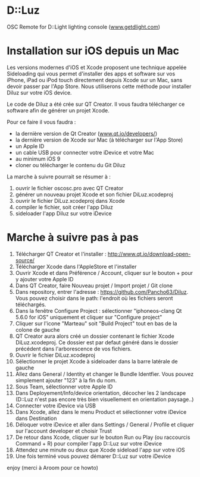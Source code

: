 # D::Luz
OSC Remote for D::Light lighting console (www.getdlight.com)



# Installation sur iOS depuis un Mac

Les versions modernes d'iOS et Xcode proposent une technique appelée Sideloading qui vous permet d'installer des apps et software sur vos iPhone, iPad ou iPod touch directement depuis Xcode sur un Mac, sans devoir passer par l'App Store. Nous utiliserons cette méthode pour installer Diluz sur votre iOS device.

Le code de Diluz a été crée sur QT Creator. Il vous faudra télécharger ce software afin de générer un projet Xcode.


Pour ce faire il vous faudra :

- la dernière version de Qt Creator (www.qt.io/developers/)
- la dernière version de Xcode sur Mac (à télécharger sur l'App Store)
- un Apple ID 
- un cable USB pour connecter votre iDevice et votre Mac
- au minimum iOS 9
- cloner ou télécharger le contenu du Git Diluz



La marche à suivre pourrait se résumer à :

1. ouvrir le fichier oscosc.pro avec QT Creator
2. générer un nouveau projet Xcode et son fichier DiLuz.xcodeproj
3. ouvrir le fichier DiLuz.xcodeproj dans Xcode
4. compiler le fichier, soit créer l'app Diluz
5. sideloader l'app Diluz sur votre iDevice

# Marche à suivre pas à pas


1. Télécharger QT Creator et l'installer : http://www.qt.io/download-open-source/
2. Télécharger Xcode dans l'AppleStore et l'installer
3. Ouvrir Xcode et dans Préférence / Account, cliquer sur le bouton + pour y ajouter votre Apple ID
4. Dans QT Creator, faire Nouveau projet / Import projet / Git clone
5.  Dans repository, entrer l'adresse : https://github.com/Pancho63/Diluz. Vous pouvez choisir dans le path: l'endroit où les fichiers seront téléchargés. 
6. Dans la fenêtre Configure Project : sélectionner "iphoneos-clang Qt 5.6.0 for iOS" uniquement et cliquer sur "Configure project"
7. Cliquer sur l'icone "Marteau" soit "Build Project" tout en bas de la colone de gauche
8. QT Creator aura alors créé un dossier contenant le fichier Xcode DiLuz.xcodeproj. Ce dossier est par defaut généré dans le dossier précédent dans l'arborescence de vos fichiers.
9. Ouvrir le fichier DiLuz.xcodeproj
10. Sélectionner le projet Xcode à sideloader dans la barre latérale de gauche
11. Allez dans General / Identity et changer le Bundle Identfier. Vous pouvez simplement ajouter "123" à la fin du nom.
12. Sous Team, sélectionner votre Apple ID
13. Dans Deployement/Info/device orientation, décocher les 2 landscape (D::Luz n'est pas encore très bien visuellement
    en orientation paysage..)
14. Connecter votre iDevice via USB
15. Dans Xcode, allez dans le menu Product et sélectionner votre iDevice dans Destination
16. Déloquer votre iDevice et aller dans Settings / General / Profile et cliquer sur l'account developer et choisir Trust
17. De retour dans Xcode, cliquer sur le bouton Run ou Play (ou raccourcis Command + R) pour compiler l'app D::Luz sur votre iDevice
18. Attendez une minute ou deux que Xcode sideload l'app sur votre iOS
19. Une fois terminé vous pouvez démarer D::Luz sur votre iDevice

enjoy
(merci à Aroom pour ce howto)

